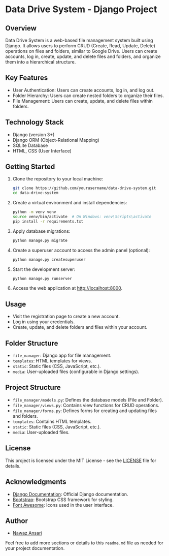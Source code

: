 # Data Drive System - Django Project

## Overview
Data Drive System is a web-based file management system built using Django. It allows users to perform CRUD (Create, Read, Update, Delete) operations on files and folders, similar to Google Drive. Users can create accounts, log in, create, update, and delete files and folders, and organize them into a hierarchical structure.

## Key Features
- User Authentication: Users can create accounts, log in, and log out.
- Folder Hierarchy: Users can create nested folders to organize their files.
- File Management: Users can create, update, and delete files within folders.

## Technology Stack
- Django (version 3+)
- Django ORM (Object-Relational Mapping)
- SQLite Database
- HTML, CSS (User Interface)

## Getting Started
1. Clone the repository to your local machine:

    ```bash
    git clone https://github.com/yourusername/data-drive-system.git
    cd data-drive-system
    ```

2. Create a virtual environment and install dependencies:

    ```bash
    python -m venv venv
    source venv/bin/activate  # On Windows: venv\Scripts\activate
    pip install -r requirements.txt
    ```

3. Apply database migrations:

    ```bash
    python manage.py migrate
    ```

4. Create a superuser account to access the admin panel (optional):

    ```bash
    python manage.py createsuperuser
    ```

5. Start the development server:

    ```bash
    python manage.py runserver
    ```

6. Access the web application at [http://localhost:8000](http://localhost:8000).

## Usage
- Visit the registration page to create a new account.
- Log in using your credentials.
- Create, update, and delete folders and files within your account.

## Folder Structure
- `file_manager`: Django app for file management.
- `templates`: HTML templates for views.
- `static`: Static files (CSS, JavaScript, etc.).
- `media`: User-uploaded files (configurable in Django settings).

## Project Structure
- `file_manager/models.py`: Defines the database models (File and Folder).
- `file_manager/views.py`: Contains view functions for CRUD operations.
- `file_manager/forms.py`: Defines forms for creating and updating files and folders.
- `templates`: Contains HTML templates.
- `static`: Static files (CSS, JavaScript, etc.).
- `media`: User-uploaded files.

## License
This project is licensed under the MIT License - see the [LICENSE](LICENSE) file for details.

## Acknowledgments
- [Django Documentation](https://docs.djangoproject.com/): Official Django documentation.
- [Bootstrap](https://getbootstrap.com/): Bootstrap CSS framework for styling.
- [Font Awesome](https://fontawesome.com/): Icons used in the user interface.

## Author
- [Nawaz Ansari](https:/https://github.com/nawaz-07)

Feel free to add more sections or details to this `readme.md` file as needed for your project documentation.
